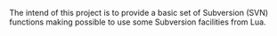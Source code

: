 The intend of this project is to provide a basic set of Subversion (SVN) functions making possible to use some Subversion facilities from Lua.